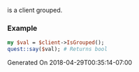 is a client grouped.
### Example

```perl
my $val = $client->IsGrouped();
quest::say($val); # Returns bool
```


Generated On 2018-04-29T00:35:14-07:00